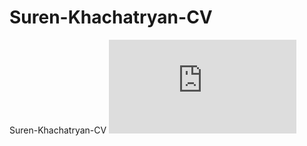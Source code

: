 # Suren-Khachatryan-CV
Suren-Khachatryan-CV
![](https://github.com/SurenKhachatryan/Suren-Khachatryan-CV/blob/master/Suren_Khachatryan_CV.PDF)
